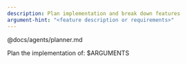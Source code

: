 ```yaml
---
description: Plan implementation and break down features
argument-hint: "<feature description or requirements>"
---
```


@docs/agents/planner.md

Plan the implementation of: $ARGUMENTS